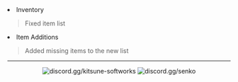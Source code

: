 <li>Inventory</li>

> Fixed item list

<li>Item Additions</li>

> Added missing items to the new list

---
<div align="center">

![[discord.gg/kitsune-softworks](https://discord.gg/kitsune-softworks)](https://img.shields.io/discord/887393173150777357?color=5865F2&label=discord.gg/kitsune-softworks&logo=discord&logoColor=white)
![[discord.gg/senko](https://discord.gg/senko)](https://img.shields.io/discord/777251087592718336?color=5865F2&label=discord.gg/senko&logo=discord&logoColor=white)
